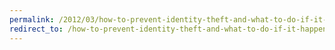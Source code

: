```yaml
---
permalink: /2012/03/how-to-prevent-identity-theft-and-what-to-do-if-it-happens/
redirect_to: /how-to-prevent-identity-theft-and-what-to-do-if-it-happens/
---
```

